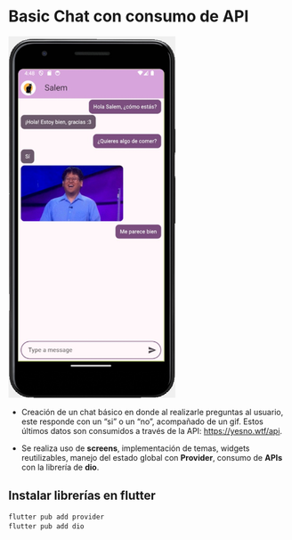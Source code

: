 # Basic Chat con consumo de API

<img src="assets/basic.jpg" alt="Descripción de la imagen" width="300"/>

- Creación de un chat básico en donde al realizarle preguntas al usuario, este responde con un “si” o un “no”, acompañado de un gif. Estos últimos datos son consumidos a través de la API: <https://yesno.wtf/api>.

- Se realiza uso de **screens**, implementación de temas, widgets reutilizables, manejo del estado global con **Provider**, consumo de **APIs** con la librería de **dio**.

## Instalar librerías en flutter

```sh
flutter pub add provider
flutter pub add dio
```
